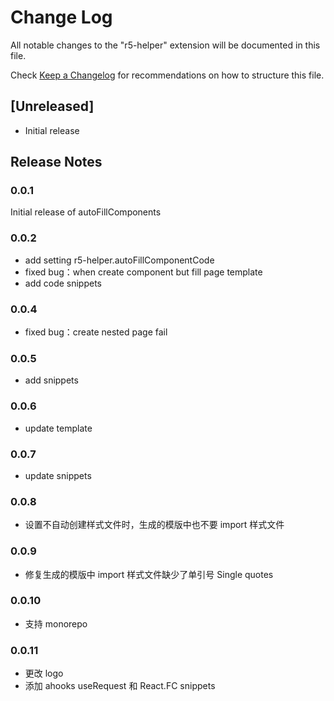 # Change Log

All notable changes to the "r5-helper" extension will be documented in this file.

Check [Keep a Changelog](http://keepachangelog.com/) for recommendations on how to structure this file.

## [Unreleased]

- Initial release

## Release Notes

### 0.0.1

Initial release of autoFillComponents

### 0.0.2

- add setting r5-helper.autoFillComponentCode
- fixed bug：when create component but fill page template
- add code snippets

### 0.0.4

- fixed bug：create nested page fail

### 0.0.5

- add snippets

### 0.0.6

- update template

### 0.0.7

- update snippets

### 0.0.8

- 设置不自动创建样式文件时，生成的模版中也不要 import 样式文件

### 0.0.9

- 修复生成的模版中 import 样式文件缺少了单引号 Single quotes

### 0.0.10

- 支持 monorepo

### 0.0.11

- 更改 logo
- 添加 ahooks useRequest 和 React.FC snippets
